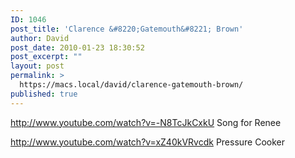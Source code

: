 ```yaml
---
ID: 1046
post_title: 'Clarence &#8220;Gatemouth&#8221; Brown'
author: David
post_date: 2010-01-23 18:30:52
post_excerpt: ""
layout: post
permalink: >
  https://macs.local/david/clarence-gatemouth-brown/
published: true
---
```

http://www.youtube.com/watch?v=-N8TcJkCxkU
Song for Renee

http://www.youtube.com/watch?v=xZ40kVRvcdk
Pressure Cooker